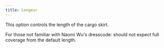 ```yaml
---
title: Longeur
---
```


This option controls the length of the cargo skirt.

For those not familiar with Naomi Wu's dresscode: should not expect full coverage from the default length.
